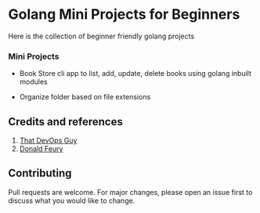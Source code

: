 # Golang Mini Projects for Beginners

Here is the collection of beginner friendly golang projects

### Mini Projects

- Book Store cli app to list, add, update, delete books using golang inbuilt modules

- Organize folder based on file extensions

## Credits and references

1. [That DevOps Guy](https://www.youtube.com/c/MarcelDempers)
2. [Donald Feury](https://www.youtube.com/c/DonaldFeury)

## Contributing

Pull requests are welcome. For major changes, please open an issue first to discuss what you would like to change.
